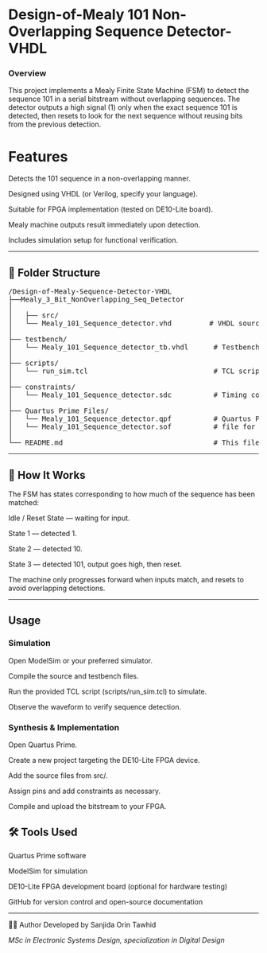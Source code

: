 # Design-of-Mealy 101 Non-Overlapping Sequence Detector-VHDL

### Overview
This project implements a Mealy Finite State Machine (FSM) to detect the sequence 101 in a serial bitstream without overlapping sequences. The detector outputs a high signal (1) only when the exact sequence 101 is detected, then resets to look for the next sequence without reusing bits from the previous detection.

# Features
Detects the 101 sequence in a non-overlapping manner.

Designed using VHDL (or Verilog, specify your language).

Suitable for FPGA implementation (tested on DE10-Lite board).

Mealy machine outputs result immediately upon detection.

Includes simulation setup for functional verification.


---

## 📂 Folder Structure
<pre>
/Design-of-Mealy-Sequence-Detector-VHDL
├──Mealy_3_Bit_NonOverlapping_Seq_Detector
│
│   ├── src/
│   └── Mealy_101_Sequence_detector.vhd         # VHDL source code of the sequence detector
│
├── testbench/
│   └── Mealy_101_Sequence_detector_tb.vhdl      # Testbench for simulation
│
├── scripts/
│   └── run_sim.tcl                              # TCL script to run ModelSim simulation
│
├── constraints/
│   └── Mealy_101_Sequence_detector.sdc          # Timing constraints (if applicable)
│  
├── Quartus Prime Files/
│   └── Mealy_101_Sequence_detector.qpf          # Quartus Prime File
│   └── Mealy_101_Sequence_detector.sof          # file for FPGA
│  
└── README.md                                    # This file
</pre>
---

## 🧠 How It Works
The FSM has states corresponding to how much of the sequence has been matched:

Idle / Reset State — waiting for input.

State 1 — detected 1.

State 2 — detected 10.

State 3 — detected 101, output goes high, then reset.

The machine only progresses forward when inputs match, and resets to avoid overlapping detections.

---

## Usage

### Simulation
Open ModelSim or your preferred simulator.

Compile the source and testbench files.

Run the provided TCL script (scripts/run_sim.tcl) to simulate.

Observe the waveform to verify sequence detection.

### Synthesis & Implementation
Open Quartus Prime.

Create a new project targeting the DE10-Lite FPGA device.

Add the source files from src/.

Assign pins and add constraints as necessary.

Compile and upload the bitstream to your FPGA.


## 🛠 Tools Used

Quartus Prime software

ModelSim for simulation

DE10-Lite FPGA development board (optional for hardware testing)

GitHub for version control and open-source documentation

---


🙋‍♀️ Author Developed by Sanjida Orin Tawhid


_MSc in Electronic Systems Design, specialization in Digital Design_  
